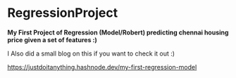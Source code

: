 # RegressionProject
**My First Project of Regression (Model/Robert) predicting chennai housing price given a set of features :)**


I Also did a small blog on this if you want to check it out :)

https://justdoitanything.hashnode.dev/my-first-regression-model
